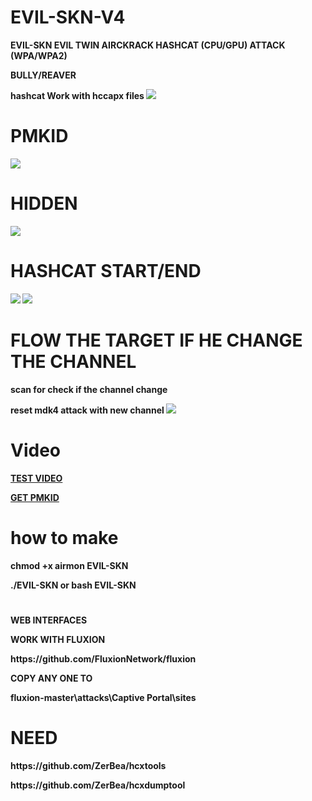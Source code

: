 # EVIL-SKN-V4

<p><strong>EVIL-SKN EVIL TWIN AIRCKRACK HASHCAT (CPU/GPU) ATTACK (WPA/WPA2) 
<p><strong>BULLY/REAVER
<p><strong>hashcat Work with hccapx files 
 
 <img src="https://i.imgur.com/rqIbn6N.png">

 # PMKID
<img src="https://i.imgur.com/NUeEkUk.png">

# HIDDEN

<img src="https://i.imgur.com/66915Ge.png">

# HASHCAT START/END

<img src="https://i.imgur.com/nuGIsdl.png">
<img src="https://i.imgur.com/CSn7vG6.png">

# FLOW THE TARGET IF HE CHANGE THE CHANNEL
<p>scan for check if the channel change
<p>reset mdk4 attack with new channel
<img src="https://i.imgur.com/tgiE7EH.png">

# Video

<p><a href="https://youtu.be/iJwx1LzLFBA">TEST VIDEO</a>
<p><a href="https://youtu.be/IIoLf9OCuZA">GET PMKID</a>
 
 # how to make

 chmod +x airmon EVIL-SKN
 
 ./EVIL-SKN or bash EVIL-SKN
#
<p>WEB INTERFACES
<p>WORK WITH FLUXION
<p>https://github.com/FluxionNetwork/fluxion
<p>COPY ANY ONE TO
<p>fluxion-master\attacks\Captive Portal\sites
 
# NEED
<p> https://github.com/ZerBea/hcxtools
<p> https://github.com/ZerBea/hcxdumptool
